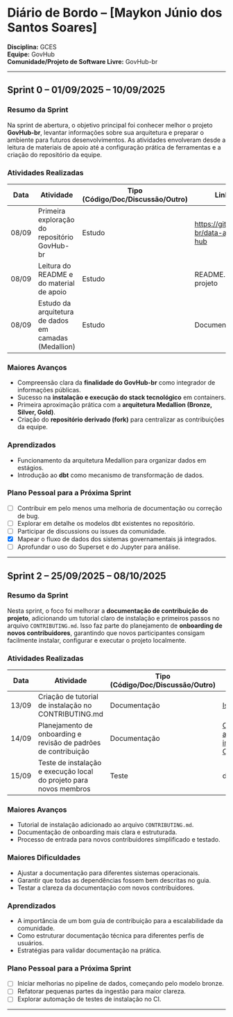 # Diário de Bordo – [Maykon Júnio dos Santos Soares]

**Disciplina:** GCES  
**Equipe:** GovHub  
**Comunidade/Projeto de Software Livre:** GovHub-br

---

## Sprint 0 – 01/09/2025 – 10/09/2025

### Resumo da Sprint

Na sprint de abertura, o objetivo principal foi conhecer melhor o projeto **GovHub-br**, levantar informações sobre sua arquitetura e preparar o ambiente para futuros desenvolvimentos. As atividades envolveram desde a leitura de materiais de apoio até a configuração prática de ferramentas e a criação do repositório da equipe.

### Atividades Realizadas

| Data  | Atividade                                             | Tipo (Código/Doc/Discussão/Outro) | Link/Referência                                       | Status    |
| ----- | ----------------------------------------------------- | --------------------------------- | ----------------------------------------------------- | --------- |
| 08/09 | Primeira exploração do repositório GovHub-br          | Estudo                            | https://github.com/GovHub-br/data-application-gov-hub | Concluído |
| 08/09 | Leitura do README e do material de apoio              | Estudo                            | README.md e e-book do projeto                         | Concluído |
| 08/09 | Estudo da arquitetura de dados em camadas (Medallion) | Estudo                            | Documentação técnica                                  | Concluído |

### Maiores Avanços

- Compreensão clara da **finalidade do GovHub-br** como integrador de informações públicas.
- Sucesso na **instalação e execução do stack tecnológico** em containers.
- Primeira aproximação prática com a **arquitetura Medallion (Bronze, Silver, Gold)**.
- Criação do **repositório derivado (fork)** para centralizar as contribuições da equipe.

### Aprendizados

- Funcionamento da arquitetura Medallion para organizar dados em estágios.
- Introdução ao **dbt** como mecanismo de transformação de dados.

### Plano Pessoal para a Próxima Sprint

- [ ] Contribuir em pelo menos uma melhoria de documentação ou correção de bug.
- [ ] Explorar em detalhe os modelos dbt existentes no repositório.
- [ ] Participar de discussions ou issues da comunidade.
- [x] Mapear o fluxo de dados dos sistemas governamentais já integrados.
- [ ] Aprofundar o uso do Superset e do Jupyter para análise.

---

## Sprint 2 – 25/09/2025 – 08/10/2025

### Resumo da Sprint

Nesta sprint, o foco foi melhorar a **documentação de contribuição do projeto**, adicionando um tutorial claro de instalação e primeiros passos no arquivo `CONTRIBUTING.md`. Isso faz parte do planejamento de **onboarding de novos contribuidores**, garantindo que novos participantes consigam facilmente instalar, configurar e executar o projeto localmente.

### Atividades Realizadas

| Data  | Atividade                                                          | Tipo (Código/Doc/Discussão/Outro) | Link/Referência                                                                       | Status    |
| ----- | ------------------------------------------------------------------ | --------------------------------- | ------------------------------------------------------------------------------------- | --------- |
| 13/09 | Criação de tutorial de instalação no CONTRIBUTING.md               | Documentação                      | [Issue #57](https://github.com/GCES-GovHub-2025-2/data-application-gov-hub/issues/57) | Concluído |
| 14/09 | Planejamento de onboarding e revisão de padrões de contribuição    | Documentação                      | [Commit feat: adiciona tutorial de instalação em CONTRIBUTING.md](#)                  | Concluído |
| 15/09 | Teste de instalação e execução local do projeto para novos membros | Teste                             | docs/onboarding.md                                                                    | Concluído |

### Maiores Avanços

- Tutorial de instalação adicionado ao arquivo `CONTRIBUTING.md`.
- Documentação de onboarding mais clara e estruturada.
- Processo de entrada para novos contribuidores simplificado e testado.

### Maiores Dificuldades

- Ajustar a documentação para diferentes sistemas operacionais.
- Garantir que todas as dependências fossem bem descritas no guia.
- Testar a clareza da documentação com novos contribuidores.

### Aprendizados

- A importância de um bom guia de contribuição para a escalabilidade da comunidade.
- Como estruturar documentação técnica para diferentes perfis de usuários.
- Estratégias para validar documentação na prática.

### Plano Pessoal para a Próxima Sprint

- [ ] Iniciar melhorias no pipeline de dados, começando pelo modelo bronze.
- [ ] Refatorar pequenas partes da ingestão para maior clareza.
- [ ] Explorar automação de testes de instalação no CI.

---
